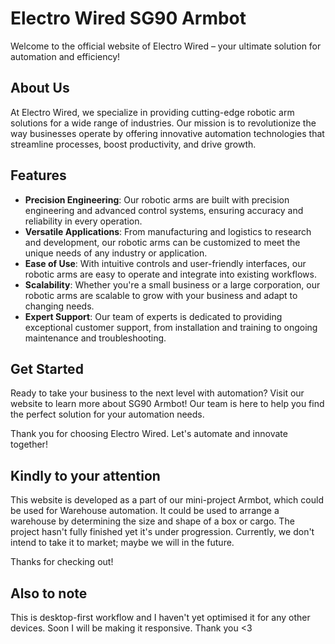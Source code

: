 # Electro Wired SG90 Armbot

Welcome to the official website of Electro Wired – your ultimate solution for automation and efficiency!

## About Us

At Electro Wired, we specialize in providing cutting-edge robotic arm solutions for a wide range of industries. Our mission is to revolutionize the way businesses operate by offering innovative automation technologies that streamline processes, boost productivity, and drive growth.

## Features

- **Precision Engineering**: Our robotic arms are built with precision engineering and advanced control systems, ensuring accuracy and reliability in every operation.
- **Versatile Applications**: From manufacturing and logistics to research and development, our robotic arms can be customized to meet the unique needs of any industry or application.
- **Ease of Use**: With intuitive controls and user-friendly interfaces, our robotic arms are easy to operate and integrate into existing workflows.
- **Scalability**: Whether you're a small business or a large corporation, our robotic arms are scalable to grow with your business and adapt to changing needs.
- **Expert Support**: Our team of experts is dedicated to providing exceptional customer support, from installation and training to ongoing maintenance and troubleshooting.

## Get Started

Ready to take your business to the next level with automation? Visit our website to learn more about SG90 Armbot! Our team is here to help you find the perfect solution for your automation needs.

Thank you for choosing Electro Wired. Let's automate and innovate together!

## Kindly to your attention
This website is developed as a part of our mini-project Armbot, which could be used for Warehouse automation. It could be used to arrange a warehouse by determining the size and shape of a box or cargo. The project hasn't fully finished yet it's under progression. Currently, we don't intend to take it to market; maybe we will in the future. 

Thanks for checking out!

## Also to note
This is desktop-first workflow and I haven't yet optimised it for any other devices. Soon I will be making it responsive.
Thank you <3

